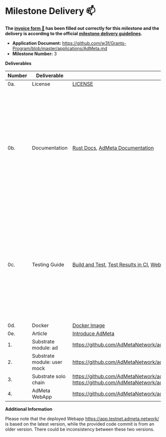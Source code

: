 # Milestone Delivery :mailbox:

**The [invoice form :pencil:](https://docs.google.com/forms/d/e/1FAIpQLSfmNYaoCgrxyhzgoKQ0ynQvnNRoTmgApz9NrMp-hd8mhIiO0A/viewform) has been filled out correctly for this milestone and the delivery is according to the official [milestone delivery guidelines](https://github.com/w3f/Grants-Program/blob/master/docs/milestone-deliverables-guidelines.md).**  

* **Application Document:** https://github.com/w3f/Grants-Program/blob/master/applications/AdMeta.md
* **Milestone Number:** 3


**Deliverables**

| Number | Deliverable | Link | Notes |
| ------------- | ------------- | ------------- |------------- |
| 0a. | License | [LICENSE](https://github.com/AdMetaNetwork/admeta/blob/main/LICENSE) | GPLv3 |
| 0b. | Documentation | [Rust Docs](https://admetanetwork.github.io/admeta/), [AdMeta Documentation](https://docs.admeta.network/)| Rust docs are generated from the inline documentation, which can be also found in the source code. AdMeta documentation provides a guide to build and set up an AdMeta test network, and also there is a step-to-step guide for the AdMeta WebApp. | 
| 0c.  | Testing Guide	| [Build and Test](https://github.com/AdMetaNetwork/admeta#getting-started), [Test Results in CI](https://github.com/AdMetaNetwork/admeta/actions/workflows/rust.yml), [WebApp Guide](https://docs.admeta.network/guides/how-to-use-admeta-webapp) | In the README we described a build and unit test guide of AdMeta node. Also, unit test execution is integrated in CI. For a functional related test, the most convenient way is to use our WebApp by following the WebApp guide provided.  |
| 0d. | Docker | [Docker Image](https://hub.docker.com/repository/docker/h4n00/admeta) | |
| 0e. | Article | [Introduce AdMeta](https://medium.com/@admeta/admeta-an-internet-advertising-revolution-cee26f3421e7) ||
| 1. | Substrate module: ad	| https://github.com/AdMetaNetwork/admeta/tree/d133bce5adaa41dc2acffa8f10b63928d22751b4/pallets/ad |  |
| 2. | Substrate module: user mock	| https://github.com/AdMetaNetwork/admeta/tree/d133bce5adaa41dc2acffa8f10b63928d22751b4/pallets/user | |
| 3. | Substrate solo chain	| https://github.com/AdMetaNetwork/admeta/tree/d133bce5adaa41dc2acffa8f10b63928d22751b4/node https://github.com/AdMetaNetwork/admeta/tree/d133bce5adaa41dc2acffa8f10b63928d22751b4/runtime | |
| 4. | AdMeta WebApp | https://github.com/AdMetaNetwork/admeta-webapp/tree/cb198db390708e47b1a3fce2b36769d01509e890 | |




**Additional Information**

Please note that the deployed Webapp https://app.testnet.admeta.network/ is based on the latest version, while the provided code commit is from an older version. There could be inconsistency between these two versions.

